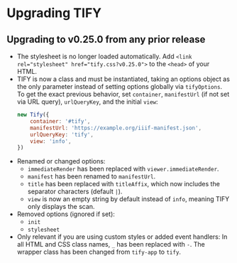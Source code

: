 # Upgrading TIFY

## Upgrading to v0.25.0 from any prior release

- The stylesheet is no longer loaded automatically. Add `<link rel="stylesheet" href="tify.css?v0.25.0">` to the `<head>` of your HTML.
- TIFY is now a class and must be instantiated, taking an options object as the only parameter instead of setting options globally via `tifyOptions`. To get the exact previous behavior, set `container`, `manifestUrl` (if not set via URL query), `urlQueryKey`, and the initial `view`:
	``` js
	new Tify({
		container: '#tify',
		manifestUrl: 'https://example.org/iiif-manifest.json',
		urlQueryKey: 'tify',
		view: 'info',
	})
	```
- Renamed or changed options:
	- `immediateRender` has been replaced with `viewer.immediateRender`.
	- `manifest` has been renamed to `manifestUrl`.
	- `title` has been replaced with `titleAffix`, which now includes the separator characters (default ` | `).
	- `view` is now an empty string by default instead of `info`, meaning TIFY only displays the scan.
- Removed options (ignored if set):
	- `init`
	- `stylesheet`
- Only relevant if you are using custom styles or added event handlers: In all HTML and CSS class names, `_` has been replaced with `-`. The wrapper class has been changed from `tify-app` to `tify`.
